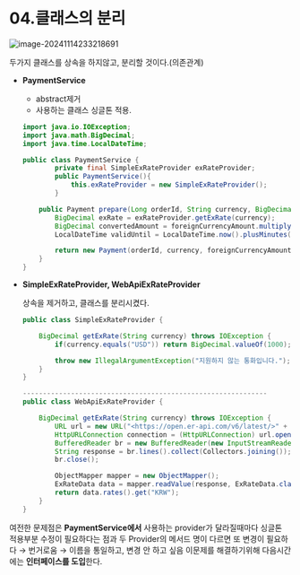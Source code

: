 # 04.클래스의 분리



![image-20241114233218691](C:/study/00.tobySpring/hellospring/study/images.assets/04_image.png)

두가지 클래스를 상속을 하지않고, 분리할 것이다.(의존관계)

- **PaymentService**

  - abstract제거
  - 사용하는 클래스 싱글톤 적용.

  ```java
  import java.io.IOException;
  import java.math.BigDecimal;
  import java.time.LocalDateTime;
  
  public class PaymentService {
          private final SimpleExRateProvider exRateProvider;
          public PaymentService(){
              this.exRateProvider = new SimpleExRateProvider();
          }
  
      public Payment prepare(Long orderId, String currency, BigDecimal foreignCurrencyAmount) throws IOException {
          BigDecimal exRate = exRateProvider.getExRate(currency);
          BigDecimal convertedAmount = foreignCurrencyAmount.multiply(exRate);
          LocalDateTime validUntil = LocalDateTime.now().plusMinutes(30);
  
          return new Payment(orderId, currency, foreignCurrencyAmount, exRate, convertedAmount, validUntil);
      }
  }
  ```

- **SimpleExRateProvider, WebApiExRateProvider**

  상속을 제거하고, 클래스를 분리시켰다.

  ```java
  public class SimpleExRateProvider {
  
      BigDecimal getExRate(String currency) throws IOException {
          if(currency.equals("USD")) return BigDecimal.valueOf(1000);
  
          throw new IllegalArgumentException("지원하지 않는 통화입니다.");
      }
  }
  
  ------------------------------------------------------------- 
  public class WebApiExRateProvider {
  
      BigDecimal getExRate(String currency) throws IOException {
          URL url = new URL("<https://open.er-api.com/v6/latest/>" + currency);
          HttpURLConnection connection = (HttpURLConnection) url.openConnection();
          BufferedReader br = new BufferedReader(new InputStreamReader(connection.getInputStream()));
          String response = br.lines().collect(Collectors.joining());
          br.close();
  
          ObjectMapper mapper = new ObjectMapper();
          ExRateData data = mapper.readValue(response, ExRateData.class);
          return data.rates().get("KRW");
      }
  }
  ```

여전한 문제점은 **PaymentService에서** 사용하는 provider가 달라질때마다 싱글톤 적용부분 수정이 필요하다는 점과 두 Provider의 메서드 명이 다르면 또 변경이 필요하다 → 번거로움 → 이름을 통일하고, 변경 안 하고 싶음 이문제를 해결하기위해 다음시간에는 **인터페이스를 도입**한다.